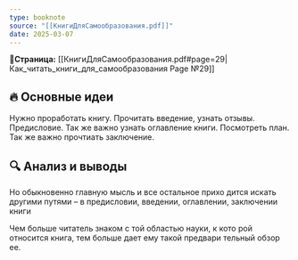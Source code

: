 ```yaml
---
type: booknote
source: "[[КнигиДляСамообразования.pdf]]"
date: 2025-03-07
---
```

**📝Страница:** [[КнигиДляСамообразования.pdf#page=29|Как_читать_книги_для_самообразования Page №29]]  

## 🔥 Основные идеи 
Нужно проработать книгу. Прочитать введение, узнать отзывы. Предисловие.
Так же важно узнать оглавление книги. Посмотреть план. Так же важно прочтиать заключение.



## 🔍 Анализ и выводы  

Но обыкновенно главную мысль и все остальное прихо дится искать другими путями – в предисловии, введении, оглавлении, заключении книги

Чем больше читатель знаком с той областью науки, к кото рой относится книга, тем больше дает ему такой предвари тельный обзор ее.

